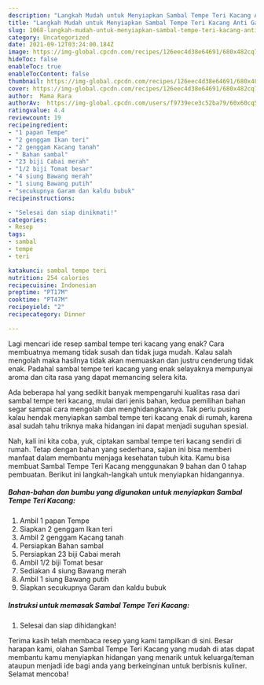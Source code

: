 ```yaml
---
description: "Langkah Mudah untuk Menyiapkan Sambal Tempe Teri Kacang Anti Gagal"
title: "Langkah Mudah untuk Menyiapkan Sambal Tempe Teri Kacang Anti Gagal"
slug: 1068-langkah-mudah-untuk-menyiapkan-sambal-tempe-teri-kacang-anti-gagal
category: Uncategorized
date: 2021-09-12T03:24:00.184Z
image: https://img-global.cpcdn.com/recipes/126eec4d38e64691/680x482cq70/sambal-tempe-teri-kacang-foto-resep-utama.jpg
hideToc: false
enableToc: true
enableTocContent: false
thumbnail: https://img-global.cpcdn.com/recipes/126eec4d38e64691/680x482cq70/sambal-tempe-teri-kacang-foto-resep-utama.jpg
cover: https://img-global.cpcdn.com/recipes/126eec4d38e64691/680x482cq70/sambal-tempe-teri-kacang-foto-resep-utama.jpg
author:  Mama Rara
authorAv:  https://img-global.cpcdn.com/users/f9739ece3c52ba79/60x60cq50/avatar.jpg
ratingvalue: 4.4
reviewcount: 19
recipeingredient:
- "1 papan Tempe"
- "2 genggam Ikan teri"
- "2 genggam Kacang tanah"
- " Bahan sambal"
- "23 biji Cabai merah"
- "1/2 biji Tomat besar"
- "4 siung Bawang merah"
- "1 siung Bawang putih"
- "secukupnya Garam dan kaldu bubuk"
recipeinstructions:

- "Selesai dan siap dinikmati!"
categories:
- Resep
tags:
- sambal
- tempe
- teri

katakunci: sambal tempe teri 
nutrition: 254 calories
recipecuisine: Indonesian
preptime: "PT17M"
cooktime: "PT47M"
recipeyield: "2"
recipecategory: Dinner

---
```



Lagi mencari ide resep sambal tempe teri kacang yang enak? Cara membuatnya memang tidak susah dan tidak juga mudah. Kalau salah mengolah maka hasilnya tidak akan memuaskan dan justru cenderung tidak enak. Padahal sambal tempe teri kacang yang enak selayaknya mempunyai aroma dan cita rasa yang dapat memancing selera kita.




Ada beberapa hal yang sedikit banyak mempengaruhi kualitas rasa dari sambal tempe teri kacang, mulai dari jenis bahan, kedua pemilihan bahan segar sampai cara mengolah dan menghidangkannya. Tak perlu pusing kalau hendak menyiapkan sambal tempe teri kacang enak di rumah, karena asal sudah tahu triknya maka hidangan ini dapat menjadi suguhan spesial.


Nah, kali ini kita coba, yuk, ciptakan sambal tempe teri kacang sendiri di rumah. Tetap dengan bahan yang sederhana, sajian ini bisa memberi manfaat dalam membantu menjaga kesehatan tubuh kita. Kamu bisa membuat Sambal Tempe Teri Kacang menggunakan 9 bahan dan 0 tahap pembuatan. Berikut ini langkah-langkah untuk menyiapkan hidangannya.

<!--inarticleads1-->

##### Bahan-bahan dan bumbu yang digunakan untuk menyiapkan Sambal Tempe Teri Kacang:

1. Ambil 1 papan Tempe
1. Siapkan 2 genggam Ikan teri
1. Ambil 2 genggam Kacang tanah
1. Persiapkan  Bahan sambal
1. Persiapkan 23 biji Cabai merah
1. Ambil 1/2 biji Tomat besar
1. Sediakan 4 siung Bawang merah
1. Ambil 1 siung Bawang putih
1. Siapkan secukupnya Garam dan kaldu bubuk




<!--inarticleads2-->

##### Instruksi untuk memasak Sambal Tempe Teri Kacang:


1. Selesai dan siap dihidangkan!



Terima kasih telah membaca resep yang kami tampilkan di sini. Besar harapan kami, olahan Sambal Tempe Teri Kacang yang mudah di atas dapat membantu kamu menyiapkan hidangan yang menarik untuk keluarga/teman ataupun menjadi ide bagi anda yang berkeinginan untuk berbisnis kuliner. Selamat mencoba!
